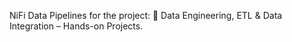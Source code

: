 NiFi Data Pipelines for the project: 🚀 Data Engineering, ETL & Data Integration – Hands-on Projects. 
